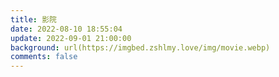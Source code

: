 ```yaml
---
title: 影院
date: 2022-08-10 18:55:04
update: 2022-09-01 21:00:00
background: url(https://imgbed.zshlmy.love/img/movie.webp)
comments: false
---
```



